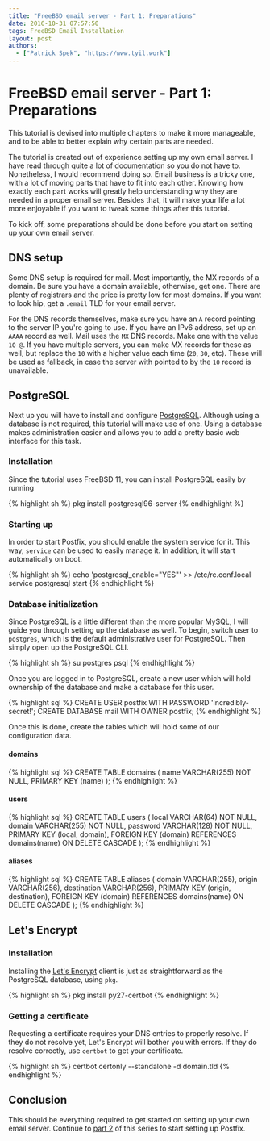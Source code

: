 ```yaml
---
title: "FreeBSD email server - Part 1: Preparations"
date: 2016-10-31 07:57:50
tags: FreeBSD Email Installation
layout: post
authors:
  - ["Patrick Spek", "https://www.tyil.work"]
---
```


# FreeBSD email server - Part 1: Preparations
This tutorial is devised into multiple chapters to make it more manageable, and
to be able to better explain why certain parts are needed.

The tutorial is created out of experience setting up my own email server. I have
read through quite a lot of documentation so you do not have to. Nonetheless, I
would recommend doing so. Email business is a tricky one, with a lot of moving
parts that have to fit into each other. Knowing how exactly each part works will
greatly help understanding why they are needed in a proper email server.
Besides that, it will make your life a lot more enjoyable if you want to tweak
some things after this tutorial.

To kick off, some preparations should be done before you start on setting up
your own email server.

## DNS setup
Some DNS setup is required for mail. Most importantly, the MX records of a
domain. Be sure you have a domain available, otherwise, get one. There are
plenty of registrars and the price is pretty low for most domains. If you want
to look hip, get a `.email` TLD for your email server.

For the DNS records themselves, make sure you have an `A` record pointing to
the server IP you're going to use.  If you have an IPv6 address, set up an
`AAAA` record as well. Mail uses the `MX` DNS records. Make one with the value
`10 @`. If you have multiple servers, you can make MX records for these as
well, but replace the `10` with a higher value each time (`20`, `30`, etc).
These will be used as fallback, in case the server with pointed to by the `10`
record is unavailable.

## PostgreSQL
Next up you will have to install and configure [PostgreSQL][postgres]. Although
using a database is not required, this tutorial will make use of one. Using a
database makes administration easier and allows you to add a pretty basic web
interface for this task.

### Installation
Since the tutorial uses FreeBSD 11, you can install PostgreSQL easily by running

{% highlight sh %}
pkg install postgresql96-server
{% endhighlight %}

### Starting up
In order to start Postfix, you should enable the system service for it. This
way, `service` can be used to easily manage it. In addition, it will start
automatically on boot.

{% highlight sh %}
echo 'postgresql_enable="YES"' >> /etc/rc.conf.local
service postgresql start
{% endhighlight %}

### Database initialization
Since PostgreSQL is a little different than the more popular [MySQL][mysql], I
will guide you through setting up the database as well. To begin, switch user
to `postgres`, which is the default administrative user for PostgreSQL. Then
simply open up the PostgreSQL CLI.

{% highlight sh %}
su postgres
psql
{% endhighlight %}

Once you are logged in to PostgreSQL, create a new user which will hold
ownership of the database and make a database for this user.

{% highlight sql %}
CREATE USER postfix WITH PASSWORD 'incredibly-secret!';
CREATE DATABASE mail WITH OWNER postfix;
{% endhighlight %}

Once this is done, create the tables which will hold some of our configuration
data.

#### domains
{% highlight sql %}
CREATE TABLE domains (
    name VARCHAR(255) NOT NULL,
    PRIMARY KEY (name)
);
{% endhighlight %}

#### users
{% highlight sql %}
CREATE TABLE users (
    local VARCHAR(64) NOT NULL,
    domain VARCHAR(255) NOT NULL,
    password VARCHAR(128) NOT NULL,
    PRIMARY KEY (local, domain),
    FOREIGN KEY (domain) REFERENCES domains(name) ON DELETE CASCADE
);
{% endhighlight %}

#### aliases
{% highlight sql %}
CREATE TABLE aliases (
    domain VARCHAR(255),
    origin VARCHAR(256),
    destination VARCHAR(256),
    PRIMARY KEY (origin, destination),
    FOREIGN KEY (domain) REFERENCES domains(name) ON DELETE CASCADE
);
{% endhighlight %}

## Let's Encrypt
### Installation
Installing the [Let's Encrypt][letsencrypt] client is just as straightforward
as the PostgreSQL database, using `pkg`.

{% highlight sh %}
pkg install py27-certbot
{% endhighlight %}

### Getting a certificate
Requesting a certificate requires your DNS entries to properly resolve. If they
do not resolve yet, Let's Encrypt will bother you with errors. If they do
resolve correctly, use `certbot` to get your certificate.

{% highlight sh %}
certbot certonly --standalone -d domain.tld
{% endhighlight %}

## Conclusion
This should be everything required to get started on setting up your own email
server. Continue to [part 2][part-2] of this series to start setting up
Postfix.

[freebsd]: https://www.freebsd.org/
[letsencrypt]: https://letsencrypt.org/
[mysql]: https://www.mysql.com/
[part-2]: https://www.tyil.work/tutorials/freebsd-mailserver-part-2-mailing-with-postfix/
[postgres]: https://www.postgresql.org/
